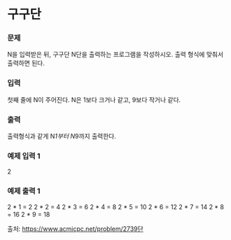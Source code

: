 # 구구단

### 문제
N을 입력받은 뒤, 구구단 N단을 출력하는 프로그램을 작성하시오. 출력 형식에 맞춰서 출력하면 된다.

### 입력
첫째 줄에 N이 주어진다. N은 1보다 크거나 같고, 9보다 작거나 같다.

### 출력
출력형식과 같게 N*1부터 N*9까지 출력한다.

### 예제 입력 1
2

### 예제 출력 1
2 * 1 = 2
2 * 2 = 4
2 * 3 = 6
2 * 4 = 8
2 * 5 = 10
2 * 6 = 12
2 * 7 = 14
2 * 8 = 16
2 * 9 = 18

출처:
https://www.acmicpc.net/problem/2739단